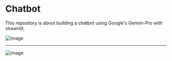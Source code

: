 # Chatbot
This repository is about building a chatbot using Google's Gemini-Pro with streamlit.

![image](https://github.com/user-attachments/assets/92fb9ca8-d497-45f1-bd42-f78ad0e5f9e2)

--------------------------------------------------------------------------------------------------------------------------------------------------------------------------------------------

![image](https://github.com/user-attachments/assets/e6ca5fe3-4ddb-41da-9292-3f120485301d)
